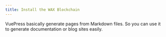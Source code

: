```yaml
---
title: Install the WAX Blockchain
---
```


VuePress basically generate pages from Markdown files. So you can use it to generate documentation or blog sites easily.
